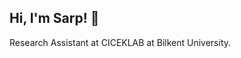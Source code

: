 ## Hi, I'm Sarp! :wave:
Research Assistant at CICEKLAB at Bilkent University.
<!---
asyncs/asyncs is a ✨ special ✨ repository because its `README.md` (this file) appears on your GitHub profile.
You can click the Preview link to take a look at your changes.
--->
